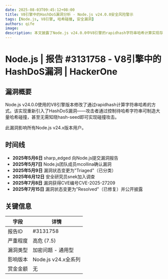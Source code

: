 ```yaml
---
date: 2025-08-03T09:45:12+08:00
title: V8引擎中的HashDoS漏洞分析 - Node.js v24.0.0安全风险警示
tags: [Node.js, V8引擎, 哈希碰撞, 安全漏洞]
authors: qife
image: 
description: 本文披露了Node.js v24.0.0中V8引擎的rapidhash字符串哈希计算实现存在HashDoS漏洞，攻击者可通过精心构造的字符串制造大量哈希碰撞，影响系统性能。漏洞已获CVE-2025-27209编号。
---
```


# Node.js | 报告 #3131758 - V8引擎中的HashDoS漏洞 | HackerOne

## 漏洞概要
Node.js v24.0.0使用的V8引擎版本修改了通过rapidhash计算字符串哈希的方式。该实现重新引入了HashDoS漏洞——攻击者通过控制待哈希字符串可制造大量哈希碰撞，甚至无需知晓hash-seed即可实现碰撞攻击。

此漏洞影响所有Node.js v24.x版本用户。

## 时间线
- **2025年5月6日** sharp_edged 向Node.js提交漏洞报告  
- **2025年5月7日** Node.js团队成员mcollina确认漏洞  
- **2025年5月9日** 漏洞状态变更为"Triaged"（已分类）  
- **2025年6月12日** 安全研究员snek加入调查  
- **2025年7月8日** 漏洞获得CVE编号CVE-2025-27209  
- **2025年7月15日** 漏洞状态变更为"Resolved"（已修复）并公开披露  

## 关键信息
| 字段 | 详情 |
|------|------|
| 报告ID | #3131758 |
| 严重程度 | 高危 (7.5) |
| 漏洞类型 | 加密问题 - 通用型 |
| 影响版本 | Node.js v24.x全系列 |
| 赏金金额 | 无 |

